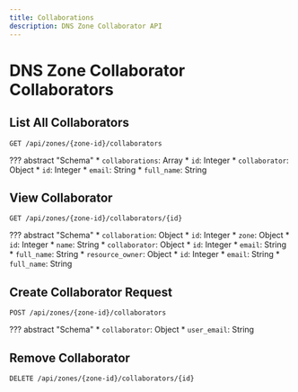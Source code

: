 ```yaml
---
title: Collaborations
description: DNS Zone Collaborator API
---
```

# DNS Zone Collaborator Collaborators

## List All Collaborators

`GET /api/zones/{zone-id}/collaborators`

??? abstract "Schema"
    * `collaborations`: Array
        * `id`: Integer
        * `collaborator`: Object
            * `id`: Integer
            * `email`: String
            * `full_name`: String

## View Collaborator

`GET /api/zones/{zone-id}/collaborators/{id}`

??? abstract "Schema"
    * `collaboration`: Object
        * `id`: Integer
        * `zone`: Object
            * `id`: Integer
            * `name`: String
    * `collaborator`: Object
        * `id`: Integer
        * `email`: String
        * `full_name`: String
    * `resource_owner`: Object
        * `id`: Integer
        * `email`: String
        * `full_name`: String

## Create Collaborator Request

`POST /api/zones/{zone-id}/collaborators`

??? abstract "Schema"
    * `collaborator`: Object
        * `user_email`: String

## Remove Collaborator

`DELETE /api/zones/{zone-id}/collaborators/{id}`
